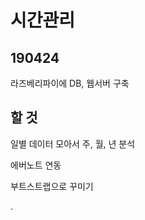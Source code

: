 # 시간관리 

## 190424 

라즈베리파이에 DB, 웹서버 구축 

## 할 것 

일별 데이터 모아서 주, 월, 년 분석

에버노트 연동 

부트스트랩으로 꾸미기 

.



